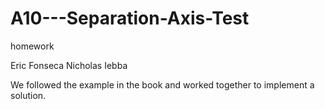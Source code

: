 # A10---Separation-Axis-Test
homework

Eric Fonseca
Nicholas Iebba

We followed the example in the book and worked together to implement a solution. 
